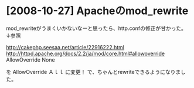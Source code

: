 # [2008-10-27] Apacheのmod_rewrite


mod_rewriteがうまくいかないなーと思ったら、http.confの修正が甘かった。
↓参照

<a href="http://cakephp.seesaa.net/article/22916222.html" target="_blank">http://cakephp.seesaa.net/article/22916222.html</a>
<a href="http://httpd.apache.org/docs/2.2/ja/mod/core.html#allowoverride" target="_blank">http://httpd.apache.org/docs/2.2/ja/mod/core.html#allowoverride</a>
AllowOverride None

を
AllowOverride Ａｌｌ
に変更！
で、ちゃんとrewriteできるようになりました。

